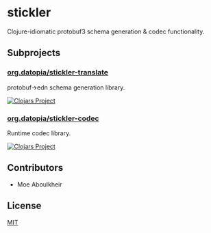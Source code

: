 # stickler

Clojure-idiomatic protobuf3 schema generation & codec functionality.

## Subprojects

### [org.datopia/stickler-translate](translate)

protobuf->edn schema generation library.

[![Clojars
Project](http://clojars.org/org.datopia/stickler-translate/latest-version.svg)](http://clojars.org/org.datopia/stickler-translate)

### [org.datopia/stickler-codec](codec)

Runtime codec library.

[![Clojars
Project](http://clojars.org/org.datopia/stickler-codec/latest-version.svg)](http://clojars.org/org.datopia/stickler-codec)

## Contributors

- Moe Aboulkheir

## License

[MIT](LICENSE)
